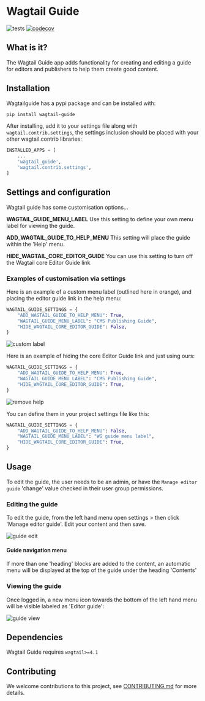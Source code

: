 # Wagtail Guide

![tests](https://github.com/torchbox/wagtailguide/workflows/Test/badge.svg) [![codecov](https://codecov.io/gh/kevinhowbrook/wagtailguide/branch/master/graph/badge.svg?token=K2XKBfubBh)](https://codecov.io/gh/kevinhowbrook/wagtailguide)

## What is it?

The Wagtail Guide app adds functionality for creating and editing a guide for editors and publishers to help them create good content.

## Installation

Wagtailguide has a pypi package and can be installed with:

```bash
pip install wagtail-guide
```

After installing, add it to your settings file along with `wagtail.contrib.settings`, the settings inclusion should be placed with your other wagtail.contrib libraries:

```python
INSTALLED_APPS = [
    ...
    'wagtail_guide',
    'wagtail.contrib.settings',
]
```

## Settings and configuration

Wagtail guide has some customisation options...

**WAGTAIL_GUIDE_MENU_LABEL**
Use this setting to define your own menu label for viewing the guide.

**ADD_WAGTAIL_GUIDE_TO_HELP_MENU**
This setting will place the guide within the 'Help' menu.

**HIDE_WAGTAIL_CORE_EDITOR_GUIDE**
You can use this setting to turn off the Wagtail core Editor Guide link

### Examples of customisation via settings

Here is an example of a custom menu label (outlined here in orange),
and placing the editor guide link in the help menu:

```python
WAGTAIL_GUIDE_SETTINGS = {
    "ADD_WAGTAIL_GUIDE_TO_HELP_MENU": True,
    "WAGTAIL_GUIDE_MENU_LABEL": "CMS Publishing Guide",
    "HIDE_WAGTAIL_CORE_EDITOR_GUIDE": False,
}
```

![custom label](screenshots/custom-label.png)

Here is an example of hiding the core Editor Guide link and just using ours:

```python
WAGTAIL_GUIDE_SETTINGS = {
    "ADD_WAGTAIL_GUIDE_TO_HELP_MENU": True,
    "WAGTAIL_GUIDE_MENU_LABEL": "CMS Publishing Guide",
    "HIDE_WAGTAIL_CORE_EDITOR_GUIDE": True,
}
```

![remove help](screenshots/remove-help.png)

You can define them in your project settings file like this:

```python
WAGTAIL_GUIDE_SETTINGS = {
    "ADD_WAGTAIL_GUIDE_TO_HELP_MENU": False,
    "WAGTAIL_GUIDE_MENU_LABEL": "WG guide menu label",
    "HIDE_WAGTAIL_CORE_EDITOR_GUIDE": True,
}
```

## Usage

To edit the guide, the user needs to be an admin, or have the `Manage editor guide` 'change' value checked in their user group permissions.

### Editing the guide

To edit the guide, from the left hand menu open settings > then click 'Manage editor guide'. Edit your content and then save.

![guide edit](screenshots/editing.png)

#### Guide navigation menu

If more than one 'heading' blocks are added to the content, an automatic menu will be displayed at the top of the guide under the heading 'Contents'

### Viewing the guide

Once logged in, a new menu icon towards the bottom of the left hand menu will be visible labeled as 'Editor guide':

![guide view](screenshots/default.png)

## Dependencies

Wagtail Guide requires `wagtail>=4.1`

## Contributing

We welcome contributions to this project, see [CONTRIBUTING.md](docs/CONTRIBUTING.md) for more details.
